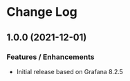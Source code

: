 # Change Log

## 1.0.0 (2021-12-01)

### Features / Enhancements

- Initial release based on Grafana 8.2.5
